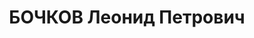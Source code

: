 ---
title: БОЧКОВ Леонид Петрович
description: '1907 г.р., русский, урож. ст.Конситантиновской АЧК, соц. происхождение
  из семьи учителя, образование среднее, кандидат в члены ВКП(б), старший механик
  Усть-Быстрянской МТС, прож. ст. Константиновская АЧК.

  Арестован 15.04.1937г. КО УНКВД по АЧК за участие в троцкистско-зиновьевской контрреволюционной
  организации.

  Осужден 15.12.1937г. ВК Верховного суда СССР по ст.58-7-8-11 УК РСФСР к расстрелу.
  Приговор приведён в исполнение 15.12.1937г. в г.Ростове-на-Дону. 23.07.1957г. ВК
  Верховного суда СССР дело в отношении Бочкова Л.П. производством прекращено, за
  отсутствием состава преступления.'
---